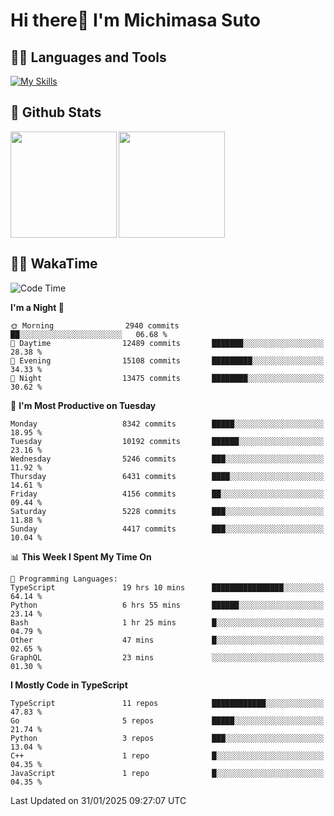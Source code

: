 # Hi there👋 I'm Michimasa Suto

## 🧑‍💻 Languages and Tools
[![My Skills](https://skillicons.dev/icons?i=ts,nextjs,react,vue,python,go,aws,docker,nodejs,redux,solidity,firebase,gcp,js,bootstrap,tailwind,materialui,html,css,wordpress,xd,figma,raspberrypi,arduino)](https://skillicons.dev)

<!--
**Suto-Michimasa/Suto-Michimasa** is a ✨ _special_ ✨ repository because its `README.md` (this file) appears on your GitHub profile.

Here are some ideas to get you started:

- 🔭 I’m currently working on ...
- 🌱 I’m currently learning ...
- 👯 I’m looking to collaborate on ...
- 🤔 I’m looking for help with ...
- 💬 Ask me about ...
- 📫 How to reach me: ...
- 😄 Pronouns: ...
- ⚡ Fun fact: ...
-->
## 💎 Github Stats

<div>
  <img height="170" align="left" src="https://github-readme-stats.vercel.app/api?username=Suto-michimasa&count_private=true&show_icons=true&theme=dark" />
  <img height="170" src="https://github-readme-stats.vercel.app/api/top-langs/?username=Suto-michimasa&langs_count=8&layout=compact&theme=dark" />
</div>

<!-- ## 🏆 GitHub Profile Trophy

<img width="800" src="https://github-profile-trophy.vercel.app/?username=Suto-michimasa&theme=onedark&no-frame=true"/>
 -->

## 🧑‍💻 WakaTime
<!--START_SECTION:waka-->
![Code Time](http://img.shields.io/badge/Code%20Time-566%20hrs%2018%20mins-blue)

**I'm a Night 🦉** 

```text
🌞 Morning                2940 commits        ██░░░░░░░░░░░░░░░░░░░░░░░   06.68 % 
🌆 Daytime                12489 commits       ███████░░░░░░░░░░░░░░░░░░   28.38 % 
🌃 Evening                15108 commits       █████████░░░░░░░░░░░░░░░░   34.33 % 
🌙 Night                  13475 commits       ████████░░░░░░░░░░░░░░░░░   30.62 % 
```
📅 **I'm Most Productive on Tuesday** 

```text
Monday                   8342 commits        █████░░░░░░░░░░░░░░░░░░░░   18.95 % 
Tuesday                  10192 commits       ██████░░░░░░░░░░░░░░░░░░░   23.16 % 
Wednesday                5246 commits        ███░░░░░░░░░░░░░░░░░░░░░░   11.92 % 
Thursday                 6431 commits        ████░░░░░░░░░░░░░░░░░░░░░   14.61 % 
Friday                   4156 commits        ██░░░░░░░░░░░░░░░░░░░░░░░   09.44 % 
Saturday                 5228 commits        ███░░░░░░░░░░░░░░░░░░░░░░   11.88 % 
Sunday                   4417 commits        ███░░░░░░░░░░░░░░░░░░░░░░   10.04 % 
```


📊 **This Week I Spent My Time On** 

```text
💬 Programming Languages: 
TypeScript               19 hrs 10 mins      ████████████████░░░░░░░░░   64.14 % 
Python                   6 hrs 55 mins       ██████░░░░░░░░░░░░░░░░░░░   23.14 % 
Bash                     1 hr 25 mins        █░░░░░░░░░░░░░░░░░░░░░░░░   04.79 % 
Other                    47 mins             █░░░░░░░░░░░░░░░░░░░░░░░░   02.65 % 
GraphQL                  23 mins             ░░░░░░░░░░░░░░░░░░░░░░░░░   01.30 % 
```

**I Mostly Code in TypeScript** 

```text
TypeScript               11 repos            ████████████░░░░░░░░░░░░░   47.83 % 
Go                       5 repos             █████░░░░░░░░░░░░░░░░░░░░   21.74 % 
Python                   3 repos             ███░░░░░░░░░░░░░░░░░░░░░░   13.04 % 
C++                      1 repo              █░░░░░░░░░░░░░░░░░░░░░░░░   04.35 % 
JavaScript               1 repo              █░░░░░░░░░░░░░░░░░░░░░░░░   04.35 % 
```




 Last Updated on 31/01/2025 09:27:07 UTC
<!--END_SECTION:waka-->
